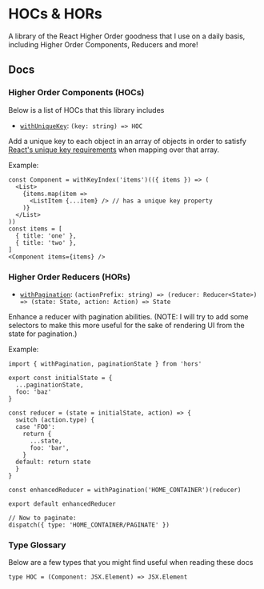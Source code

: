 # HOCs & HORs
A library of the React Higher Order goodness that I use on a daily basis, including Higher Order Components, Reducers and more!

## Docs

### Higher Order Components (HOCs)
Below is a list of HOCs that this library includes

- [`withUniqueKey`](https://github.com/RyanCCollins/hocs/blob/master/src/withUniqueKey.ts): `(key: string) => HOC`

Add a unique key to each object in an array of objects in order to satisfy [React's unique key requirements](https://facebook.github.io/react/docs/lists-and-keys.html) when mapping over that array.

Example:
```
const Component = withKeyIndex('items')(({ items }) => (
  <List>
    {items.map(item =>
      <ListItem {...item} /> // has a unique key property
    )}
  </List>
))
const items = [
  { title: 'one' },
  { title: 'two' },
]
<Component items={items} />
```

### Higher Order Reducers (HORs)
- [`withPagination`](https://github.com/RyanCCollins/hocs/blob/master/packages/HORs/withPagination.ts): `(actionPrefix: string) => (reducer: Reducer<State>) => (state: State, action: Action) => State`

Enhance a reducer with pagination abilities. (NOTE: I will try to add some selectors to make this more useful for the sake of rendering UI from the state for pagination.)

Example:

```
import { withPagination, paginationState } from 'hors'

export const initialState = {
  ...paginationState,
  foo: 'baz'
}

const reducer = (state = initialState, action) => {
  switch (action.type) {
  case 'FOO':
    return {
      ...state,
      foo: 'bar',
    }
  default: return state
  }
}

const enhancedReducer = withPagination('HOME_CONTAINER')(reducer)

export default enhancedReducer

// Now to paginate:
dispatch({ type: 'HOME_CONTAINER/PAGINATE' })
```

### Type Glossary
Below are a few types that you might find useful when reading these docs

```
type HOC = (Component: JSX.Element) => JSX.Element
```

